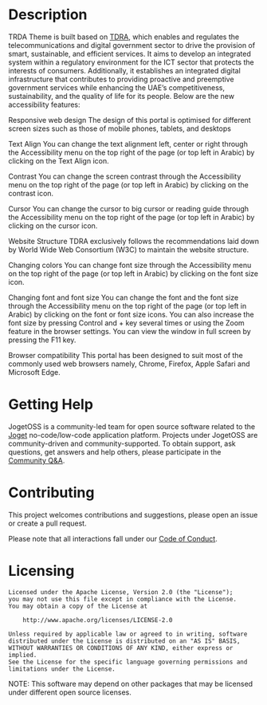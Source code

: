 # Description

TRDA Theme is built based on [TDRA](https://tdra.gov.ae/), which enables and regulates the telecommunications and digital government sector to drive the provision of smart, sustainable, and efficient services. It aims to develop an integrated system within a regulatory environment for the ICT sector that protects the interests of consumers. Additionally, it establishes an integrated digital infrastructure that contributes to providing proactive and preemptive government services while enhancing the UAE’s competitiveness, sustainability, and the quality of life for its people. Below are the new accessibility features:

Responsive web design
The design of this portal is optimised for different screen sizes such as those of mobile phones, tablets, and desktops

Text Align
You can change the text alignment left, center or right through the Accessibility menu on the top right of the page (or top left in Arabic) by clicking on the Text Align icon.

Contrast
You can change the screen contrast through the Accessibility menu on the top right of the page (or top left in Arabic) by clicking on the contrast icon.

Cursor
You can change the cursor to big cursor or reading guide through the Accessibility menu on the top right of the page (or top left in Arabic) by clicking on the cursor icon.

Website Structure
TDRA exclusively follows the recommendations laid down by World Wide Web Consortium (W3C) to maintain the website structure.

Changing colors
You can change font size through the Accessibility menu on the top right of the page (or top left in Arabic) by clicking on the font size icon.

Changing font and font size
You can change the font and the font size through the Accessibility menu on the top right of the page (or top left in Arabic) by clicking on the font or font size icons. You can also increase the font size by pressing Control and + key several times or using the Zoom feature in the browser settings. You can view the window in full screen by pressing the F11 key.

Browser compatibility
This portal has been designed to suit most of the commonly used web browsers namely, Chrome, Firefox, Apple Safari and Microsoft Edge.

# Getting Help

JogetOSS is a community-led team for open source software related to the [Joget](https://www.joget.org) no-code/low-code application platform.
Projects under JogetOSS are community-driven and community-supported.
To obtain support, ask questions, get answers and help others, please participate in the [Community Q&A](https://answers.joget.org/).

# Contributing

This project welcomes contributions and suggestions, please open an issue or create a pull request.

Please note that all interactions fall under our [Code of Conduct](https://github.com/jogetoss/repo-template/blob/main/CODE_OF_CONDUCT.md).

# Licensing

    Licensed under the Apache License, Version 2.0 (the "License");
    you may not use this file except in compliance with the License.
    You may obtain a copy of the License at

        http://www.apache.org/licenses/LICENSE-2.0

    Unless required by applicable law or agreed to in writing, software
    distributed under the License is distributed on an "AS IS" BASIS,
    WITHOUT WARRANTIES OR CONDITIONS OF ANY KIND, either express or implied.
    See the License for the specific language governing permissions and
    limitations under the License.

NOTE: This software may depend on other packages that may be licensed under different open source licenses.
